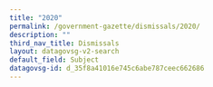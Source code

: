 ```yaml
---
title: "2020"
permalink: /government-gazette/dismissals/2020/
description: ""
third_nav_title: Dismissals
layout: datagovsg-v2-search
default_field: Subject
datagovsg-id: d_35f8a41016e745c6abe787ceec662686
---
```

